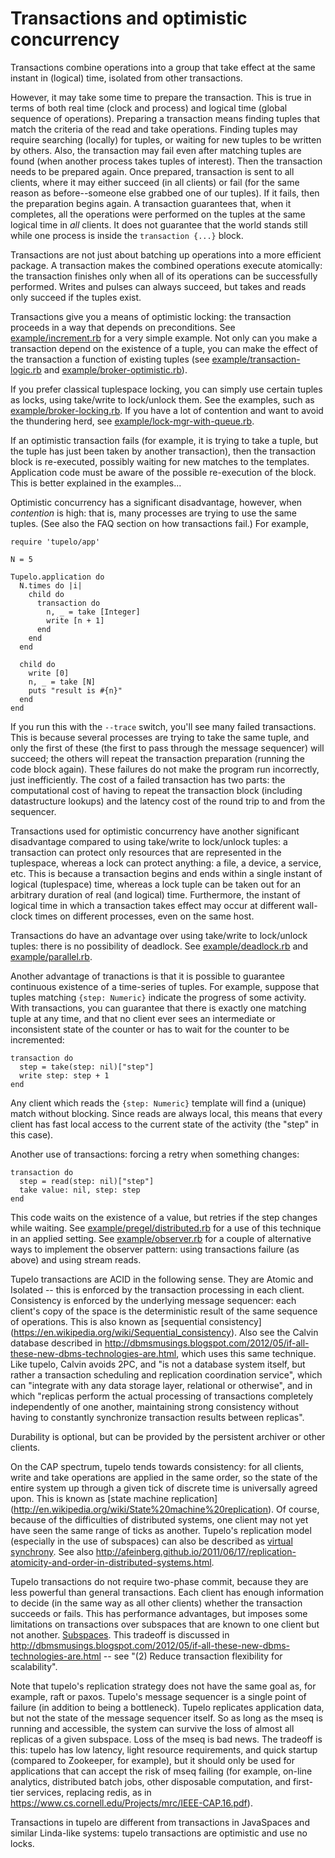 Transactions and optimistic concurrency
===================

Transactions combine operations into a group that take effect at the same instant in (logical) time, isolated from other transactions.

However, it may take some time to prepare the transaction. This is true in terms of both real time (clock and process) and logical time (global sequence of operations). Preparing a transaction means finding tuples that match the criteria of the read and take operations. Finding tuples may require searching (locally) for tuples, or waiting for new tuples to be written by others. Also, the transaction may fail even after matching tuples are found (when another process takes tuples of interest). Then the transaction needs to be prepared again. Once prepared, transaction is sent to all clients, where it may either succeed (in all clients) or fail (for the same reason as before--someone else grabbed one of our tuples). If it fails, then the preparation begins again. A transaction guarantees that, when it completes, all the operations were performed on the tuples at the same logical time in *all* clients. It does not guarantee that the world stands still while one process is inside the `transaction {...}` block.

Transactions are not just about batching up operations into a more efficient package. A transaction makes the combined operations execute atomically: the transaction finishes only when all of its operations can be successfully performed. Writes and pulses can always succeed, but takes and reads only succeed if the tuples exist.

Transactions give you a means of optimistic locking: the transaction proceeds in a way that depends on preconditions. See [example/increment.rb](example/increment.rb) for a very simple example. Not only can you make a transaction depend on the existence of a tuple, you can make the effect of the transaction a function of existing tuples (see [example/transaction-logic.rb](example/transaction-logic.rb) and [example/broker-optimistic.rb](example/broker-optimistic.rb)).

If you prefer classical tuplespace locking, you can simply use certain tuples as locks, using take/write to lock/unlock them. See the examples, such as [example/broker-locking.rb](example/broker-locking.rb). If you have a lot of contention and want to avoid the thundering herd, see [example/lock-mgr-with-queue.rb](example/lock-mgr-with-queue.rb).

If an optimistic transaction fails (for example, it is trying to take a tuple, but the tuple has just been taken by another transaction), then the transaction block is re-executed, possibly waiting for new matches to the templates. Application code must be aware of the possible re-execution of the block. This is better explained in the examples...

Optimistic concurrency has a significant disadvantage, however, when *contention* is high: that is, many processes are trying to use the same tuples. (See also the FAQ section on how transactions fail.) For example, 

    require 'tupelo/app'

    N = 5

    Tupelo.application do
      N.times do |i|
        child do
          transaction do
            n, _ = take [Integer]
            write [n + 1]
          end
        end
      end

      child do
        write [0]
        n, _ = take [N]
        puts "result is #{n}"
      end
    end

If you run this with the `--trace` switch, you'll see many failed transactions. This is because several processes are trying to take the same tuple, and only the first of these (the first to pass through the message sequencer) will succeed; the others will repeat the transaction preparation (running the code block again). These failures do not make the program run incorrectly, just inefficiently. The cost of a failed transaction has two parts: the computational cost of having to repeat the transaction block (including datastructure lookups) and the latency cost of the round trip to and from the sequencer.

Transactions used for optimistic concurrency have another significant disadvantage compared to using take/write to lock/unlock tuples: a transaction can protect only resources that are represented in the tuplespace, whereas a lock can protect anything: a file, a device, a service, etc. This is because a transaction begins and ends within a single instant of logical (tuplespace) time, whereas a lock tuple can be taken out for an arbitrary duration of real (and logical) time. Furthermore, the instant of logical time in which a transaction takes effect may occur at different wall-clock times on different processes, even on the same host.

Transactions do have an advantage over using take/write to lock/unlock tuples: there is no possibility of deadlock. See [example/deadlock.rb](example/deadlock.rb) and [example/parallel.rb](example/parallel.rb).

Another advantage of tranactions is that it is possible to guarantee continuous existence of a time-series of tuples. For example, suppose that tuples matching `{step: Numeric}` indicate the progress of some activity. With transactions, you can guarantee that there is exactly one matching tuple at any time, and that no client ever sees an intermediate or inconsistent state of the counter or has to wait for the counter to be incremented:

    transaction do
      step = take(step: nil)["step"]
      write step: step + 1
    end

Any client which reads the `{step: Numeric}` template will find a (unique) match without blocking. Since reads are always local, this means that every client has fast local access to the current state of the activity (the "step" in this case).

Another use of transactions: forcing a retry when something changes:

    transaction do
      step = read(step: nil)["step"]
      take value: nil, step: step
    end

This code waits on the existence of a value, but retries if the step changes while waiting. See [example/pregel/distributed.rb](example/pregel/distributed.rb) for a use of this technique in an applied setting. See [example/observer.rb](example/observer.rb) for a couple of alternative ways to implement the observer pattern: using transactions failure (as above) and using stream reads.

Tupelo transactions are ACID in the following sense. They are Atomic and Isolated -- this is enforced by the transaction processing in each client. Consistency is enforced by the underlying message sequencer: each client's copy of the space is the deterministic result of the same sequence of operations. This is also known as [sequential consistency] (https://en.wikipedia.org/wiki/Sequential_consistency). Also see the Calvin database described in http://dbmsmusings.blogspot.com/2012/05/if-all-these-new-dbms-technologies-are.html, which uses this same technique. Like tupelo, Calvin avoids 2PC, and "is not a database system itself, but rather a transaction scheduling and replication coordination service", which can "integrate with any data storage layer, relational or otherwise", and in which "replicas perform the actual processing of transactions completely independently of one another, maintaining strong consistency without having to constantly synchronize transaction results between replicas".

Durability is optional, but can be provided by the persistent archiver or other clients.

On the CAP spectrum, tupelo tends towards consistency: for all clients, write and take operations are applied in the same order, so the state of the entire system up through a given tick of discrete time is universally agreed upon. This is known as [state machine replication] (http://en.wikipedia.org/wiki/State%20machine%20replication). Of course, because of the difficulties of distributed systems, one client may not yet have seen the same range of ticks as another. Tupelo's replication model (especially in the use of subspaces) can also be described as [virtual synchrony](https://en.wikipedia.org/wiki/Virtual_synchrony). See also http://afeinberg.github.io/2011/06/17/replication-atomicity-and-order-in-distributed-systems.html.

Tupelo transactions do not require two-phase commit, because they are less powerful than general transactions. Each client has enough information to decide (in the same way as all other clients) whether the transaction succeeds or fails. This has performance advantages, but imposes some limitations on transactions over subspaces that are known to one client but not another. [Subspaces](doc/subspace.md). This tradeoff is discussed in http://dbmsmusings.blogspot.com/2012/05/if-all-these-new-dbms-technologies-are.html -- see "(2) Reduce transaction flexibility for scalability".

Note that tupelo's replication strategy does not have the same goal as, for example, raft or paxos. Tupelo's message sequencer is a single point of failure (in addition to being a bottleneck). Tupelo replicates application data, but not the state of the message sequencer itself. So as long as the mseq is running and accessible, the system can survive the loss of almost all replicas of a given subspace. Loss of the mseq is bad news. The tradeoff is this: tupelo has low latency, light resource requirements, and quick startup (compared to Zookeeper, for example), but it should only be used for applications that can accept the risk of mseq failing (for example, on-line analytics, distributed batch jobs, other disposable computation, and first-tier services, replacing redis, as in https://www.cs.cornell.edu/Projects/mrc/IEEE-CAP.16.pdf).

Transactions in tupelo are different from transactions in JavaSpaces and similar Linda-like systems: tupelo transactions are optimistic and use no locks.
